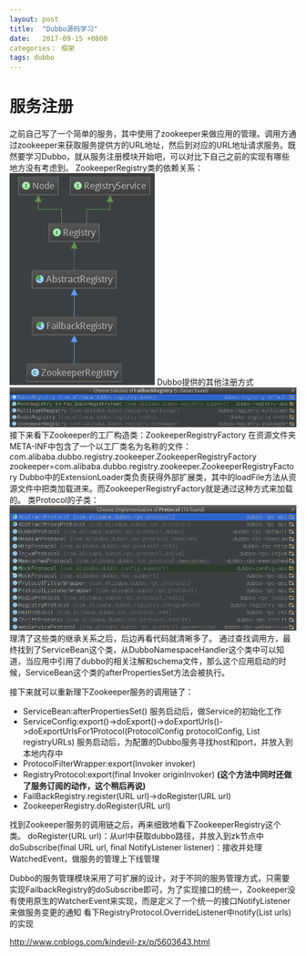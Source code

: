```yaml
---
layout: post
title:  "Dubbo源码学习"
date:   2017-09-15 +0800
categories： 框架
tags: dubbo
---
```


# 服务注册
之前自己写了一个简单的服务，其中使用了zookeeper来做应用的管理。调用方通过zookeeper来获取服务提供方的URL地址，然后到对应的URL地址请求服务。既然要学习Dubbo，就从服务注册模块开始吧，可以对比下自己之前的实现有哪些地方没有考虑到。
ZookeeperRegistry类的依赖关系：
![](/_pic/2017-09-15/zookeeperRegistry.png)
Dubbo提供的其他注册方式
![](/_pic/2017-09-15/FailbackRegistry.png)
接下来看下Zookeeper的工厂构造类：ZookeeperRegistryFactory
在资源文件夹META-INF中包含了一个以工厂类名为名称的文件：com.alibaba.dubbo.registry.zookeeper.ZookeeperRegistryFactory
zookeeper=com.alibaba.dubbo.registry.zookeeper.ZookeeperRegistryFactory
Dubbo中的ExtensionLoader类负责获得外部扩展类，其中的loadFile方法从资源文件中把类加载进来。而ZookeeperRegistryFactory就是通过这种方式来加载的。
类Protocol的子类：
![](/_pic/2017-09-15/Registry.png)
理清了这些类的继承关系之后，后边再看代码就清晰多了。
通过查找调用方，最终找到了ServiceBean这个类，从DubboNamespaceHandler这个类中可以知道，当应用中引用了dubbo的相关注解和schema文件，那么这个应用启动的时候，ServiceBean这个类的afterPropertiesSet方法会被执行。

接下来就可以重新理下Zookeeper服务的调用链了：

* ServiceBean:afterPropertiesSet()
服务启动后，做Service的初始化工作
* ServiceConfig:export()->doExport()->doExportUrls()->doExportUrlsFor1Protocol(ProtocolConfig protocolConfig, List<URL> registryURLs)
服务启动后，为配置的Dubbo服务寻找host和port，并放入到本地内存中
* ProtocolFilterWrapper:export(Invoker<T> invoker)
* RegistryProtocol:export(final Invoker<T> originInvoker)  **(这个方法中同时还做了服务订阅的动作，这个稍后再说)**
* FailBackRegistry.register(URL url)->doRegister(URL url)
* ZookeeperRegistry.doRegister(URL url)

找到Zookeeper服务的调用链之后，再来细致地看下ZookeeperRegistry这个类。
doRegister(URL url)：从url中获取dubbo路径，并放入到zk节点中
doSubscribe(final URL url, final NotifyListener listener)：接收并处理WatchedEvent，做服务的管理上下线管理

Dubbo的服务管理模块采用了可扩展的设计，对于不同的服务管理方式，只需要实现FailbackRegistry的doSubscribe即可，为了实现接口的统一，Zookeeper没有使用原生的WatcherEvent来实现，而是定义了一个统一的接口NotifyListener来做服务变更的通知
看下RegistryProtocol.OverrideListener中notify(List<URL> urls)的实现



http://www.cnblogs.com/kindevil-zx/p/5603643.html
